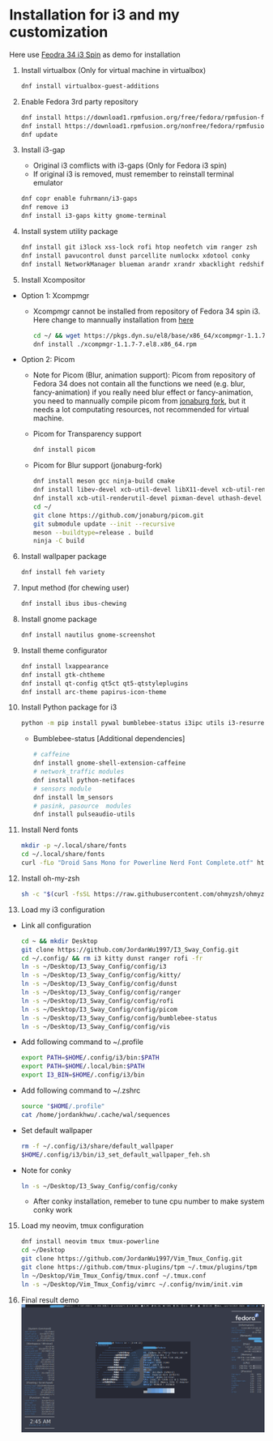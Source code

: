 # Installation for i3 and my customization
Here use [Feodra 34 i3 Spin](https://spins.fedoraproject.org/en/i3/) as demo for installation

1. Install virtualbox (Only for virtual machine in virtualbox)

    ```sh
    dnf install virtualbox-guest-additions
    ```

2. Enable Fedora 3rd party repository

    ```sh
    dnf install https://download1.rpmfusion.org/free/fedora/rpmfusion-free-release-$(rpm -E %fedora).noarch.rpm
    dnf install https://download1.rpmfusion.org/nonfree/fedora/rpmfusion-nonfree-release-$(rpm -E %fedora).noarch.rpm
    dnf update
    ```

3. Install i3-gap
    - Original i3 comflicts with i3-gaps (Only for Fedora i3 spin)
    - If original i3 is removed, must remember to reinstall terminal emulator

    ```sh
    dnf copr enable fuhrmann/i3-gaps
    dnf remove i3
    dnf install i3-gaps kitty gnome-terminal
    ```

4. Install system utility package

    ```sh
    dnf install git i3lock xss-lock rofi htop neofetch vim ranger zsh
    dnf install pavucontrol dunst parcellite numlockx xdotool conky
    dnf install NetworkManager blueman arandr xrandr xbacklight redshift
    ```

5. Install Xcompositor
- Option 1: Xcompmgr
    - Xcompmgr cannot be installed from repository of Fedora 34 spin i3. Here change to mannually installation from [here](https://centos.pkgs.org/8/raven-x86_64/xcompmgr-1.1.7-7.el8.x86_64.rpm.html)

        ```sh
        cd ~/ && wget https://pkgs.dyn.su/el8/base/x86_64/xcompmgr-1.1.7-7.el8.x86_64.rpm
        dnf install ./xcompmgr-1.1.7-7.el8.x86_64.rpm
        ```

- Option 2: Picom
    - Note for Picom (Blur, animation support): Picom from repository of Fedora 34 does not contain all the functions we need (e.g. blur, fancy-animation) if you really need blur effect or fancy-animation, you need to mannually compile picom from [jonaburg fork](https://github.com/jonaburg/picom), but it needs a lot computating resources, not recommended for virtual machine.
    - Picom for Transparency support

        ```sh
        dnf install picom
        ```

    - Picom for Blur support (jonaburg-fork)

        ```sh
        dnf install meson gcc ninja-build cmake
        dnf install libev-devel xcb-util-devel libX11-devel xcb-util-renderutil-devel xcb-util-image xcb-util-image-devel
        dnf install xcb-util-renderutil-devel pixman-devel uthash-devel libconfig-devel pcre-devel mesa-libGL-devel dbus-devel libXext-devel
        cd ~/
        git clone https://github.com/jonaburg/picom.git
        git submodule update --init --recursive
        meson --buildtype=release . build
        ninja -C build
        ```

6. Install wallpaper package

    ```sh
    dnf install feh variety
    ```

7. Input method (for chewing user)

    ```sh
    dnf install ibus ibus-chewing
    ```

8. Install gnome package

    ```sh
    dnf install nautilus gnome-screenshot
    ```

9. Install theme configurator

    ```sh
    dnf install lxappearance
    dnf install gtk-chtheme
    dnf install qt-config qt5ct qt5-qtstyleplugins
    dnf install arc-theme papirus-icon-theme
    ```

10. Install Python package for i3

    ```sh
    python -m pip install pywal bumblebee-status i3ipc utils i3-resurrect i3-workspace-swap autotiling flashfocus
    ```

    - Bumblebee-status [Additional dependencies]

        ```sh
        # caffeine
        dnf install gnome-shell-extension-caffeine
        # network_traffic modules
        dnf install python-netifaces
        # sensors module
        dnf install lm_sensors
        # pasink, pasource  modules
        dnf install pulseaudio-utils
        ```

11. Install Nerd fonts

    ```sh
    mkdir -p ~/.local/share/fonts
    cd ~/.local/share/fonts
    curl -fLo "Droid Sans Mono for Powerline Nerd Font Complete.otf" https://github.com/ryanoasis/nerd-fonts/raw/master/patched-fonts/DroidSansMono/complete/Droid%20Sans%20Mono%20Nerd%20Font%20Complete.otf
    ```

12. Install oh-my-zsh

    ```sh
    sh -c "$(curl -fsSL https://raw.githubusercontent.com/ohmyzsh/ohmyzsh/master/tools/install.sh)"
    ```

13. Load my i3 configuration
- Link all configuration

    ```sh
    cd ~ && mkdir Desktop
    git clone https://github.com/JordanWu1997/I3_Sway_Config.git
    cd ~/.config/ && rm i3 kitty dunst ranger rofi -fr
    ln -s ~/Desktop/I3_Sway_Config/config/i3
    ln -s ~/Desktop/I3_Sway_Config/config/kitty/
    ln -s ~/Desktop/I3_Sway_Config/config/dunst
    ln -s ~/Desktop/I3_Sway_Config/config/ranger
    ln -s ~/Desktop/I3_Sway_Config/config/rofi
    ln -s ~/Desktop/I3_Sway_Config/config/picom
    ln -s ~/Desktop/I3_Sway_Config/config/bumblebee-status
    ln -s ~/Desktop/I3_Sway_Config/config/vis
    ```

- Add following command to ~/.profile

    ```sh
    export PATH=$HOME/.config/i3/bin:$PATH
    export PATH=$HOME/.local/bin:$PATH
    export I3_BIN=$HOME/.config/i3/bin
    ```

- Add following command to ~/.zshrc

    ```sh
    source "$HOME/.profile"
    cat /home/jordankhwu/.cache/wal/sequences
    ```

- Set default wallpaper

    ```sh
    rm -f ~/.config/i3/share/default_wallpaper
    $HOME/.config/i3/bin/i3_set_default_wallpaper_feh.sh
    ```

- Note for conky

    ```sh
    ln -s ~/Desktop/I3_Sway_Config/config/conky
    ```

    - After conky installation, remeber to tune cpu number to make system conky work

15. Load my neovim, tmux configuration

    ```sh
    dnf install neovim tmux tmux-powerline
    cd ~/Desktop
    git clone https://github.com/JordanWu1997/Vim_Tmux_Config.git
    git clone https://github.com/tmux-plugins/tpm ~/.tmux/plugins/tpm
    ln ~/Desktop/Vim_Tmux_Config/tmux.conf ~/.tmux.conf
    ln -s ~/Desktop/Vim_Tmux_Config/vimrc ~/.config/nvim/init.vim
    ```

16. Final result demo
![alt text](../demo/MY_I3WM_FEDORA_SPIN_DEMO_01.png)
